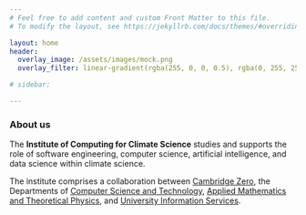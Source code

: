```yaml
---
# Feel free to add content and custom Front Matter to this file.
# To modify the layout, see https://jekyllrb.com/docs/themes/#overriding-theme-defaults

layout: home
header:
  overlay_image: /assets/images/mock.png
  overlay_filter: linear-gradient(rgba(255, 0, 0, 0.5), rgba(0, 255, 255, 0.5))

# sidebar:

---
```

<style>
#masthead-title {
  display: none; // hide the site title on the home page as the splash has the title
}
</style>

<p class="main">
<h3>About us</h3>

The <strong>Institute of Computing for Climate Science</strong>
studies and supports the role of software engineering, computer
science, artificial intelligence, and data science within climate
science. 

The institute comprises a collaboration between <a
href="https://www.zero.cam.ac.uk/">Cambridge Zero</a>, the Departments
of <a href="https://www.cst.cam.ac.uk">Computer Science and
Technology</a>, <a href="https://www.damtp.cam.ac.uk/">Applied
Mathematics and Theoretical Physics</a>, and <a href="https://www.uis.cam.ac.uk/">University Information Services</a>.
</p>
